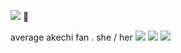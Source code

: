 ![](https://media.tenor.com/LJ0XwafaFqMAAAAi/koharu-koga.gif) 🎀

average akechi fan . she  /   her 
![](https://64.media.tumblr.com/4eb25eafc4d68319d761e4877912bc6c/bad53ff5967e8634-8b/s100x200/e9e05df4b159400854f9cddc4408a529eddf5bee.png) ![](https://64.media.tumblr.com/3f9d36c747fe8d961fca412374cdb780/bad53ff5967e8634-d3/s100x200/78aebccf91abe16eff93c5b75e8a156dc192a07a.png) ![](https://64.media.tumblr.com/dca00de946b003ca86d366775d800389/689ce8e97a21c997-a5/s100x200/9d02dd4087a0181a1901a3c934e82470bc8c047f.gifv)
